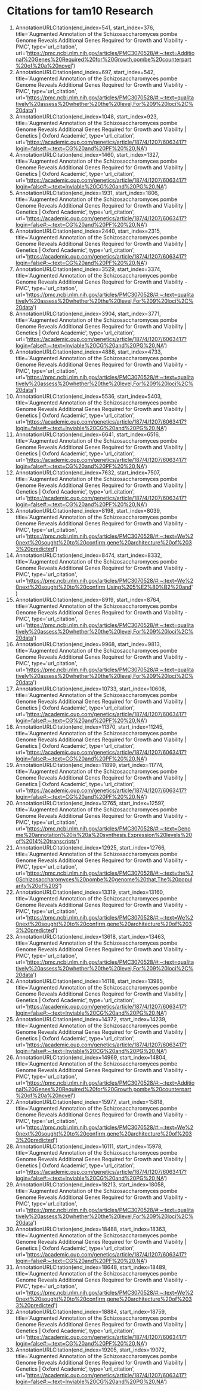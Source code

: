 # Citations for tam10 Research

1. AnnotationURLCitation(end_index=541, start_index=376, title='Augmented Annotation of the Schizosaccharomyces pombe Genome Reveals Additional Genes Required for Growth and Viability - PMC', type='url_citation', url='https://pmc.ncbi.nlm.nih.gov/articles/PMC3070528/#:~:text=Additional%20Genes%20Required%20for%20Growth,pombe%20counterpart%20of%20a%20novel')
2. AnnotationURLCitation(end_index=697, start_index=542, title='Augmented Annotation of the Schizosaccharomyces pombe Genome Reveals Additional Genes Required for Growth and Viability - PMC', type='url_citation', url='https://pmc.ncbi.nlm.nih.gov/articles/PMC3070528/#:~:text=qualitatively%20assess%20whether%20the%20level,For%209%20loci%2C%20data')
3. AnnotationURLCitation(end_index=1048, start_index=923, title='Augmented Annotation of the Schizosaccharomyces pombe Genome Reveals Additional Genes Required for Growth and Viability | Genetics | Oxford Academic', type='url_citation', url='https://academic.oup.com/genetics/article/187/4/1207/6063417?login=false#:~:text=CG%20and%20PF%20%20,NA')
4. AnnotationURLCitation(end_index=1460, start_index=1327, title='Augmented Annotation of the Schizosaccharomyces pombe Genome Reveals Additional Genes Required for Growth and Viability | Genetics | Oxford Academic', type='url_citation', url='https://academic.oup.com/genetics/article/187/4/1207/6063417?login=false#:~:text=Inviable%20CG%20and%20PG%20,NA')
5. AnnotationURLCitation(end_index=1931, start_index=1806, title='Augmented Annotation of the Schizosaccharomyces pombe Genome Reveals Additional Genes Required for Growth and Viability | Genetics | Oxford Academic', type='url_citation', url='https://academic.oup.com/genetics/article/187/4/1207/6063417?login=false#:~:text=CG%20and%20PF%20%20,NA')
6. AnnotationURLCitation(end_index=2440, start_index=2315, title='Augmented Annotation of the Schizosaccharomyces pombe Genome Reveals Additional Genes Required for Growth and Viability | Genetics | Oxford Academic', type='url_citation', url='https://academic.oup.com/genetics/article/187/4/1207/6063417?login=false#:~:text=CG%20and%20PF%20%20,NA')
7. AnnotationURLCitation(end_index=3529, start_index=3374, title='Augmented Annotation of the Schizosaccharomyces pombe Genome Reveals Additional Genes Required for Growth and Viability - PMC', type='url_citation', url='https://pmc.ncbi.nlm.nih.gov/articles/PMC3070528/#:~:text=qualitatively%20assess%20whether%20the%20level,For%209%20loci%2C%20data')
8. AnnotationURLCitation(end_index=3904, start_index=3771, title='Augmented Annotation of the Schizosaccharomyces pombe Genome Reveals Additional Genes Required for Growth and Viability | Genetics | Oxford Academic', type='url_citation', url='https://academic.oup.com/genetics/article/187/4/1207/6063417?login=false#:~:text=Inviable%20CG%20and%20PG%20,NA')
9. AnnotationURLCitation(end_index=4888, start_index=4733, title='Augmented Annotation of the Schizosaccharomyces pombe Genome Reveals Additional Genes Required for Growth and Viability - PMC', type='url_citation', url='https://pmc.ncbi.nlm.nih.gov/articles/PMC3070528/#:~:text=qualitatively%20assess%20whether%20the%20level,For%209%20loci%2C%20data')
10. AnnotationURLCitation(end_index=5536, start_index=5403, title='Augmented Annotation of the Schizosaccharomyces pombe Genome Reveals Additional Genes Required for Growth and Viability | Genetics | Oxford Academic', type='url_citation', url='https://academic.oup.com/genetics/article/187/4/1207/6063417?login=false#:~:text=Inviable%20CG%20and%20PG%20,NA')
11. AnnotationURLCitation(end_index=6641, start_index=6516, title='Augmented Annotation of the Schizosaccharomyces pombe Genome Reveals Additional Genes Required for Growth and Viability | Genetics | Oxford Academic', type='url_citation', url='https://academic.oup.com/genetics/article/187/4/1207/6063417?login=false#:~:text=CG%20and%20PF%20%20,NA')
12. AnnotationURLCitation(end_index=7632, start_index=7507, title='Augmented Annotation of the Schizosaccharomyces pombe Genome Reveals Additional Genes Required for Growth and Viability | Genetics | Oxford Academic', type='url_citation', url='https://academic.oup.com/genetics/article/187/4/1207/6063417?login=false#:~:text=CG%20and%20PF%20%20,NA')
13. AnnotationURLCitation(end_index=8198, start_index=8039, title='Augmented Annotation of the Schizosaccharomyces pombe Genome Reveals Additional Genes Required for Growth and Viability - PMC', type='url_citation', url='https://pmc.ncbi.nlm.nih.gov/articles/PMC3070528/#:~:text=We%20next%20sought%20to%20confirm,gene%20architecture%20of%2033%20predicted')
14. AnnotationURLCitation(end_index=8474, start_index=8332, title='Augmented Annotation of the Schizosaccharomyces pombe Genome Reveals Additional Genes Required for Growth and Viability - PMC', type='url_citation', url='https://pmc.ncbi.nlm.nih.gov/articles/PMC3070528/#:~:text=We%20next%20sought%20to%20confirm,Using%205%E2%80%B2%20and')
15. AnnotationURLCitation(end_index=8919, start_index=8764, title='Augmented Annotation of the Schizosaccharomyces pombe Genome Reveals Additional Genes Required for Growth and Viability - PMC', type='url_citation', url='https://pmc.ncbi.nlm.nih.gov/articles/PMC3070528/#:~:text=qualitatively%20assess%20whether%20the%20level,For%209%20loci%2C%20data')
16. AnnotationURLCitation(end_index=9968, start_index=9813, title='Augmented Annotation of the Schizosaccharomyces pombe Genome Reveals Additional Genes Required for Growth and Viability - PMC', type='url_citation', url='https://pmc.ncbi.nlm.nih.gov/articles/PMC3070528/#:~:text=qualitatively%20assess%20whether%20the%20level,For%209%20loci%2C%20data')
17. AnnotationURLCitation(end_index=10733, start_index=10608, title='Augmented Annotation of the Schizosaccharomyces pombe Genome Reveals Additional Genes Required for Growth and Viability | Genetics | Oxford Academic', type='url_citation', url='https://academic.oup.com/genetics/article/187/4/1207/6063417?login=false#:~:text=CG%20and%20PF%20%20,NA')
18. AnnotationURLCitation(end_index=11370, start_index=11245, title='Augmented Annotation of the Schizosaccharomyces pombe Genome Reveals Additional Genes Required for Growth and Viability | Genetics | Oxford Academic', type='url_citation', url='https://academic.oup.com/genetics/article/187/4/1207/6063417?login=false#:~:text=CG%20and%20PF%20%20,NA')
19. AnnotationURLCitation(end_index=11899, start_index=11774, title='Augmented Annotation of the Schizosaccharomyces pombe Genome Reveals Additional Genes Required for Growth and Viability | Genetics | Oxford Academic', type='url_citation', url='https://academic.oup.com/genetics/article/187/4/1207/6063417?login=false#:~:text=CG%20and%20PF%20%20,NA')
20. AnnotationURLCitation(end_index=12765, start_index=12597, title='Augmented Annotation of the Schizosaccharomyces pombe Genome Reveals Additional Genes Required for Growth and Viability - PMC', type='url_citation', url='https://pmc.ncbi.nlm.nih.gov/articles/PMC3070528/#:~:text=Genome%20annotation%20is%20a%20synthesis,Expression%20levels%20of%2014%20transcripts')
21. AnnotationURLCitation(end_index=12925, start_index=12766, title='Augmented Annotation of the Schizosaccharomyces pombe Genome Reveals Additional Genes Required for Growth and Viability - PMC', type='url_citation', url='https://pmc.ncbi.nlm.nih.gov/articles/PMC3070528/#:~:text=the%20Schizosaccharomyces%20pombe%20genome%20that,The%20popularity%20of%20S')
22. AnnotationURLCitation(end_index=13319, start_index=13160, title='Augmented Annotation of the Schizosaccharomyces pombe Genome Reveals Additional Genes Required for Growth and Viability - PMC', type='url_citation', url='https://pmc.ncbi.nlm.nih.gov/articles/PMC3070528/#:~:text=We%20next%20sought%20to%20confirm,gene%20architecture%20of%2033%20predicted')
23. AnnotationURLCitation(end_index=13618, start_index=13463, title='Augmented Annotation of the Schizosaccharomyces pombe Genome Reveals Additional Genes Required for Growth and Viability - PMC', type='url_citation', url='https://pmc.ncbi.nlm.nih.gov/articles/PMC3070528/#:~:text=qualitatively%20assess%20whether%20the%20level,For%209%20loci%2C%20data')
24. AnnotationURLCitation(end_index=14118, start_index=13985, title='Augmented Annotation of the Schizosaccharomyces pombe Genome Reveals Additional Genes Required for Growth and Viability | Genetics | Oxford Academic', type='url_citation', url='https://academic.oup.com/genetics/article/187/4/1207/6063417?login=false#:~:text=Inviable%20CG%20and%20PG%20,NA')
25. AnnotationURLCitation(end_index=14372, start_index=14239, title='Augmented Annotation of the Schizosaccharomyces pombe Genome Reveals Additional Genes Required for Growth and Viability | Genetics | Oxford Academic', type='url_citation', url='https://academic.oup.com/genetics/article/187/4/1207/6063417?login=false#:~:text=Inviable%20CG%20and%20PG%20,NA')
26. AnnotationURLCitation(end_index=14969, start_index=14804, title='Augmented Annotation of the Schizosaccharomyces pombe Genome Reveals Additional Genes Required for Growth and Viability - PMC', type='url_citation', url='https://pmc.ncbi.nlm.nih.gov/articles/PMC3070528/#:~:text=Additional%20Genes%20Required%20for%20Growth,pombe%20counterpart%20of%20a%20novel')
27. AnnotationURLCitation(end_index=15977, start_index=15818, title='Augmented Annotation of the Schizosaccharomyces pombe Genome Reveals Additional Genes Required for Growth and Viability - PMC', type='url_citation', url='https://pmc.ncbi.nlm.nih.gov/articles/PMC3070528/#:~:text=We%20next%20sought%20to%20confirm,gene%20architecture%20of%2033%20predicted')
28. AnnotationURLCitation(end_index=16111, start_index=15978, title='Augmented Annotation of the Schizosaccharomyces pombe Genome Reveals Additional Genes Required for Growth and Viability | Genetics | Oxford Academic', type='url_citation', url='https://academic.oup.com/genetics/article/187/4/1207/6063417?login=false#:~:text=Inviable%20CG%20and%20PG%20,NA')
29. AnnotationURLCitation(end_index=18213, start_index=18058, title='Augmented Annotation of the Schizosaccharomyces pombe Genome Reveals Additional Genes Required for Growth and Viability - PMC', type='url_citation', url='https://pmc.ncbi.nlm.nih.gov/articles/PMC3070528/#:~:text=qualitatively%20assess%20whether%20the%20level,For%209%20loci%2C%20data')
30. AnnotationURLCitation(end_index=18488, start_index=18363, title='Augmented Annotation of the Schizosaccharomyces pombe Genome Reveals Additional Genes Required for Growth and Viability | Genetics | Oxford Academic', type='url_citation', url='https://academic.oup.com/genetics/article/187/4/1207/6063417?login=false#:~:text=CG%20and%20PF%20%20,NA')
31. AnnotationURLCitation(end_index=18648, start_index=18489, title='Augmented Annotation of the Schizosaccharomyces pombe Genome Reveals Additional Genes Required for Growth and Viability - PMC', type='url_citation', url='https://pmc.ncbi.nlm.nih.gov/articles/PMC3070528/#:~:text=We%20next%20sought%20to%20confirm,gene%20architecture%20of%2033%20predicted')
32. AnnotationURLCitation(end_index=18884, start_index=18759, title='Augmented Annotation of the Schizosaccharomyces pombe Genome Reveals Additional Genes Required for Growth and Viability | Genetics | Oxford Academic', type='url_citation', url='https://academic.oup.com/genetics/article/187/4/1207/6063417?login=false#:~:text=CG%20and%20PF%20%20,NA')
33. AnnotationURLCitation(end_index=19205, start_index=19072, title='Augmented Annotation of the Schizosaccharomyces pombe Genome Reveals Additional Genes Required for Growth and Viability | Genetics | Oxford Academic', type='url_citation', url='https://academic.oup.com/genetics/article/187/4/1207/6063417?login=false#:~:text=Inviable%20CG%20and%20PG%20,NA')

